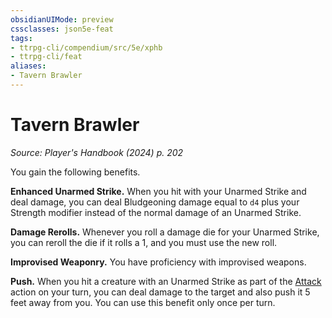 ```yaml
---
obsidianUIMode: preview
cssclasses: json5e-feat
tags:
- ttrpg-cli/compendium/src/5e/xphb
- ttrpg-cli/feat
aliases:
- Tavern Brawler
---
```

# Tavern Brawler
*Source: Player's Handbook (2024) p. 202*  

You gain the following benefits.

**Enhanced Unarmed Strike.** When you hit with your Unarmed Strike and deal damage, you can deal Bludgeoning damage equal to `d4` plus your Strength modifier instead of the normal damage of an Unarmed Strike.

**Damage Rerolls.** Whenever you roll a damage die for your Unarmed Strike, you can reroll the die if it rolls a 1, and you must use the new roll.

**Improvised Weaponry.** You have proficiency with improvised weapons.

**Push.** When you hit a creature with an Unarmed Strike as part of the [Attack](Інструменти%20ДМ/CLI/rules/actions.md#Attack) action on your turn, you can deal damage to the target and also push it 5 feet away from you. You can use this benefit only once per turn.